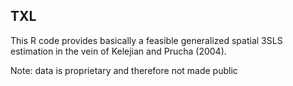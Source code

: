 ## TXL

This R code provides basically a feasible generalized spatial 3SLS estimation in the vein of Kelejian and Prucha (2004).

Note: data is proprietary and therefore not made public
